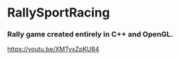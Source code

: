 # RallySportRacing

### Rally game created entirely in C++ and OpenGL.

https://youtu.be/XMTyxZpKU84
